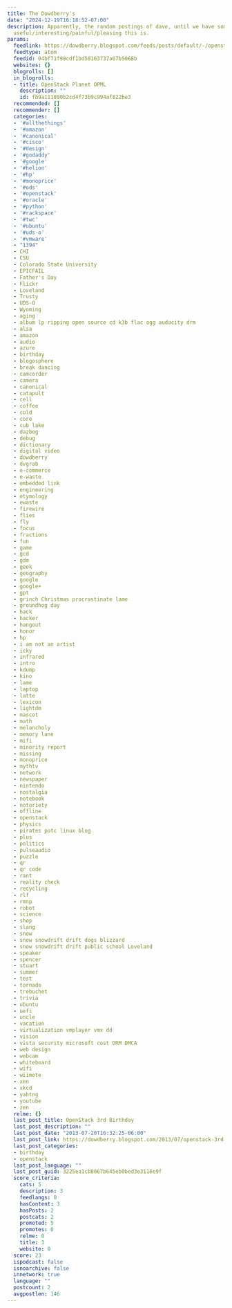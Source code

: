 ```yaml
---
title: The Dowdberry's
date: "2024-12-19T16:18:52-07:00"
description: Apparently, the random postings of dave, until we have some idea of how
  useful/interesting/painful/pleasing this is.
params:
  feedlink: https://dowdberry.blogspot.com/feeds/posts/default/-/openstack
  feedtype: atom
  feedid: 04bf71f98cdf1bd58163737a67b5068b
  websites: {}
  blogrolls: []
  in_blogrolls:
  - title: OpenStack Planet OPML
    description: ""
    id: fb9a111890b2cd4f73b9c994af822be3
  recommended: []
  recommender: []
  categories:
  - '#allthethings'
  - '#amazon'
  - '#canonical'
  - '#cisco'
  - '#design'
  - '#godaddy'
  - '#google'
  - '#helion'
  - '#hp'
  - '#monoprice'
  - '#ods'
  - '#openstack'
  - '#oracle'
  - '#python'
  - '#rackspace'
  - '#twc'
  - '#ubuntu'
  - '#uds-o'
  - '#vmware'
  - "1394"
  - CHI
  - CSU
  - Colorado State University
  - EPICFAIL
  - Father's Day
  - Flickr
  - Loveland
  - Trusty
  - UDS-O
  - Wyoming
  - aging
  - album lp ripping open source cd k3b flac ogg audacity drm
  - alsa
  - amazon
  - audio
  - azure
  - birthday
  - blogosphere
  - break dancing
  - camcorder
  - camera
  - canonical
  - catapult
  - cell
  - coffee
  - cold
  - core
  - cub lake
  - dazbog
  - debug
  - dictionary
  - digital video
  - dowdberry
  - dvgrab
  - e-commerce
  - e-waste
  - embedded link
  - engineering
  - etymology
  - ewaste
  - firewire
  - flies
  - fly
  - focus
  - fractions
  - fun
  - game
  - gcd
  - gdm
  - geek
  - geography
  - google
  - google+
  - gpt
  - grinch Christmas procrastinate lame
  - groundhog day
  - hack
  - hacker
  - hangout
  - honor
  - hp
  - i am not an artist
  - icky
  - infrared
  - intro
  - kdump
  - kino
  - lame
  - laptop
  - latte
  - lexicon
  - lightdm
  - mascot
  - math
  - melancholy
  - memory lane
  - mifi
  - minority report
  - missing
  - monoprice
  - mythtv
  - network
  - newspaper
  - nintendo
  - nostalgia
  - notebook
  - notoriety
  - offline
  - openstack
  - physics
  - pirates potc linux blog
  - plus
  - politics
  - pulseaudio
  - puzzle
  - qr
  - qr code
  - rant
  - reality check
  - recycling
  - rlf
  - rmnp
  - robot
  - science
  - shop
  - slang
  - snow
  - snow snowdrift drift dogs blizzard
  - snow snowdrift drift public school Loveland
  - speaker
  - spencer
  - stuart
  - summer
  - test
  - tornado
  - trebuchet
  - trivia
  - ubuntu
  - uefi
  - uncle
  - vacation
  - virtualization vmplayer vmx dd
  - vision
  - vista security microsoft cost DRM DMCA
  - web design
  - webcam
  - whiteboard
  - wifi
  - wiimote
  - xen
  - xkcd
  - yahtng
  - youtube
  - zen
  relme: {}
  last_post_title: OpenStack 3rd Birthday
  last_post_description: ""
  last_post_date: "2013-07-20T16:32:25-06:00"
  last_post_link: https://dowdberry.blogspot.com/2013/07/openstack-3rd-birthday.html
  last_post_categories:
  - birthday
  - openstack
  last_post_language: ""
  last_post_guid: 3225ea1cb8067b645eb0bed3e3116e9f
  score_criteria:
    cats: 5
    description: 3
    feedlangs: 0
    hasContent: 3
    hasPosts: 2
    postcats: 2
    promoted: 5
    promotes: 0
    relme: 0
    title: 3
    website: 0
  score: 23
  ispodcast: false
  isnoarchive: false
  innetwork: true
  language: ""
  postcount: 2
  avgpostlen: 146
---
```

